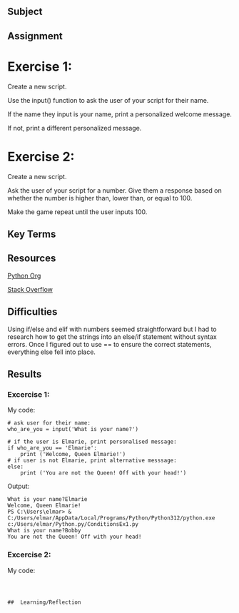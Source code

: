 ##  Subject

##  Assignment

# Exercise 1:

Create a new script.

Use the input() function to ask the user of your script for their name.

If the name they input is your name, print a personalized welcome message. 

If not, print a different personalized message.



#  Exercise 2:

Create a new script.

Ask the user of your script for a number. Give them a response based on whether the number is higher than, lower than, or equal to 100.

Make the game repeat until the user inputs 100.


##  Key Terms

##  Resources

[Python Org](https://discuss.python.org/t/input-in-if-else-statements/41197)

[Stack Overflow](https://stackoverflow.com/questions/26695649/creating-if-else-statements-dependent-on-user-input)



##  Difficulties
Using if/else and elif with numbers seemed straightforward but I had to research how to get the strings into an else/if statement without syntax errors.  Once I figured out to use == to ensure the correct statements, everything else fell into place.

##  Results

### Excercise 1:

My code:
```
# ask user for their name:
who_are_you = input('What is your name?')

# if the user is Elmarie, print personalised message:
if who_are_you == 'Elmarie':
    print ('Welcome, Queen Elmarie!')
# if user is not Elmarie, print alternative messsage:
else: 
    print ('You are not the Queen! Off with your head!')
```

Output:

```
What is your name?Elmarie
Welcome, Queen Elmarie!
PS C:\Users\elmar> & C:/Users/elmar/AppData/Local/Programs/Python/Python312/python.exe c:/Users/elmar/Python.py/ConditionsEx1.py
What is your name?Bobby
You are not the Queen! Off with your head!
```

### Excercise 2:

My code:
```



##  Learning/Reflection
